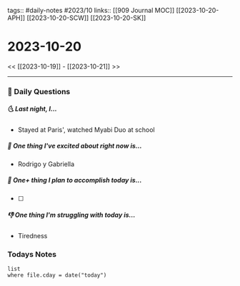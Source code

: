 tags:: #daily-notes #2023/10 
links:: [[909 Journal MOC]] [[2023-10-20-APH]] [[2023-10-20-SCW]] [[2023-10-20-SK]]
# 2023-10-20

<< [[2023-10-19]] - [[2023-10-21]] >>

---
### 📅 Daily Questions
##### 🌜 Last night, I...
- Stayed at Paris', watched Myabi Duo at school

##### 🙌 One thing I've excited about right now is...
- Rodrigo y Gabriella

##### 🚀 One+ thing I plan to accomplish today is...
- [ ] 

##### 👎 One thing I'm struggling with today is...
- Tiredness

### Todays Notes
```dataview
list 
where file.cday = date("today")
```